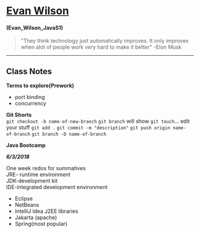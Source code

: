 # [Evan Wilson](https://ewilsons.github.io/)
#### (Evan_Wilson_JavaS1)

> "They think technology just automatically improves. It only improves when alot of people work very hard to make it better" -Elon Musk  

***
## Class Notes

 **Terms to explore(Prework)**  
 - port binding
 - concurrency

**Git Shorts**  
`git checkout -b name-of-new-branch`
`git branch`  will show 
`git touch`... edit your stuff
`git add .`
`git commit -m "description"`
`git push origin name-of-branch` 
`git branch -D name-of-branch`

**Java Bootcamp**  

**_6/3/2018_**  

One week redos for summatives  
JRE- runtime environment  
JDK-development kit  
IDE-integrated development environment  
  - Eclipse
  - NetBeans
  - IntelliJ Idea
  J2EE libraries
  - Jakarta (apache)
  - Spring(most popular)